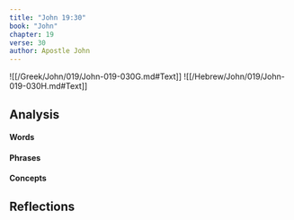 ```yaml
---
title: "John 19:30"
book: "John"
chapter: 19
verse: 30
author: Apostle John
---
```

![[/Greek/John/019/John-019-030G.md#Text]]
![[/Hebrew/John/019/John-019-030H.md#Text]]

## Analysis

#### Words

#### Phrases

#### Concepts

## Reflections
